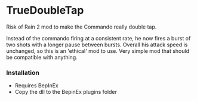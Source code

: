 # TrueDoubleTap

Risk of Rain 2 mod to make the Commando really double tap.

Instead of the commando firing at a consistent rate, he now fires a burst of two shots with a longer pause between bursts.
Overall his attack speed is unchanged, so this is an 'ethical' mod to use.
Very simple mod that should be compatible with anything.

### Installation

- Requires BepInEx
- Copy the dll to the BepinEx plugins folder
